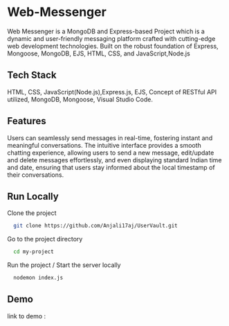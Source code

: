 
# Web-Messenger

Web Messenger is a MongoDB and Express-based Project which is a dynamic and user-friendly messaging platform crafted with cutting-edge web development technologies. 
Built on the robust foundation of Express, Mongoose, MongoDB, EJS, HTML, CSS, and JavaScript,Node.js

## Tech Stack


HTML, CSS, JavaScript(Node.js),Express.js, EJS, Concept of RESTful API utilized, MongoDB, Mongoose,
Visual Studio Code.


## Features

Users can seamlessly send messages in real-time, fostering instant and meaningful conversations. The intuitive interface provides a smooth chatting experience, allowing users to send a new message, edit/update and delete messages effortlessly, and even displaying standard Indian time and date, ensuring that users stay informed about the local timestamp of their conversations.

## Run Locally

Clone the project

```bash
  git clone https://github.com/Anjali17aj/UserVault.git
```

Go to the project directory

```bash
  cd my-project
```

Run the project / Start the server locally

```bash
  nodemon index.js
```


## Demo


link to demo :


